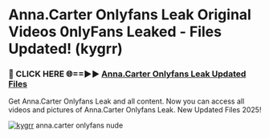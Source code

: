 # Anna.Carter Onlyfans Leak Original Videos 0nlyFans Leaked - Files Updated! (kygrr)

<h3>🔴 CLICK HERE 🌐==►► <a href="https://tinyurl.com/brd5kh86" rel="nofollow">Anna.Carter Onlyfans Leak Updated Files</a></h3>

Get Anna.Carter Onlyfans Leak and all content. Now you can access all videos and pictures of Anna.Carter Onlyfans Leak. New Updated Files 2025!

[![kygrr](https://i.imgur.com/K7sEzmb.gif)](https://tinyurl.com/brd5kh86)
anna.carter onlyfans nude